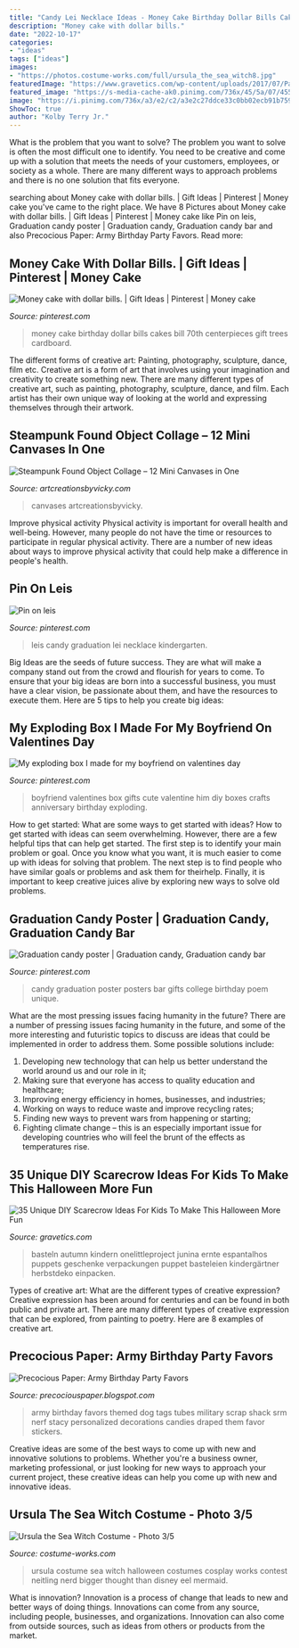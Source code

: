```yaml
---
title: "Candy Lei Necklace Ideas - Money Cake Birthday Dollar Bills Cakes Bill 70th Centerpieces Gift Trees Cardboard"
description: "Money cake with dollar bills."
date: "2022-10-17"
categories:
- "ideas"
tags: ["ideas"]
images:
- "https://photos.costume-works.com/full/ursula_the_sea_witch8.jpg"
featuredImage: "https://www.gravetics.com/wp-content/uploads/2017/07/Paper-Bag-Scarecrow.jpg"
featured_image: "https://s-media-cache-ak0.pinimg.com/736x/45/5a/07/455a07b736be70eef1f6bf85a8100a54--money-creation-money-trees.jpg"
image: "https://i.pinimg.com/736x/a3/e2/c2/a3e2c27ddce33c0bb02ecb91b7592d22--candy-leis.jpg"
ShowToc: true
author: "Kolby Terry Jr."
---
```



What is the problem that you want to solve?
The problem you want to solve is often the most difficult one to identify. You need to be creative and come up with a solution that meets the needs of your customers, employees, or society as a whole. There are many different ways to approach problems and there is no one solution that fits everyone.

	

		
searching about Money cake with dollar bills. | Gift Ideas | Pinterest | Money cake you've came to the right place. We have 8 Pictures about Money cake with dollar bills. | Gift Ideas | Pinterest | Money cake like Pin on leis, Graduation candy poster | Graduation candy, Graduation candy bar and also Precocious Paper: Army Birthday Party Favors. Read more:
		
    
## Money Cake With Dollar Bills. | Gift Ideas | Pinterest | Money Cake

<img loading=lazy src="https://s-media-cache-ak0.pinimg.com/736x/45/5a/07/455a07b736be70eef1f6bf85a8100a54--money-creation-money-trees.jpg" onerror="this.onerror=null;this.src='https://tse2.mm.bing.net/th?id=OIP.vRMv6c6ahGWyZITvWdmsMwHaJ3&amp;pid=15.1';" alt="Money cake with dollar bills. | Gift Ideas | Pinterest | Money cake">

_Source: pinterest.com_

>money cake birthday dollar bills cakes bill 70th centerpieces gift trees cardboard. 

	

The different forms of creative art: Painting, photography, sculpture, dance, film etc.
Creative art is a form of art that involves using your imagination and creativity to create something new. There are many different types of creative art, such as painting, photography, sculpture, dance, and film. Each artist has their own unique way of looking at the world and expressing themselves through their artwork.

    
## Steampunk Found Object Collage – 12 Mini Canvases In One

<img loading=lazy src="https://artcreationsbyvicky.com/wp-content/uploads/2016/08/squarelg-793x1024.jpg" onerror="this.onerror=null;this.src='https://tse3.mm.bing.net/th?id=OIP.5laBGptfp-UB1UJXGjoSPwHaJk&amp;pid=15.1';" alt="Steampunk Found Object Collage – 12 Mini Canvases in One">

_Source: artcreationsbyvicky.com_

>canvases artcreationsbyvicky. 

	

Improve physical activity
Physical activity is important for overall health and well-being. However, many people do not have the time or resources to participate in regular physical activity. There are a number of new ideas about ways to improve physical activity that could help make a difference in people's health.

    
## Pin On Leis

<img loading=lazy src="https://i.pinimg.com/736x/a3/e2/c2/a3e2c27ddce33c0bb02ecb91b7592d22--candy-leis.jpg" onerror="this.onerror=null;this.src='https://tse1.mm.bing.net/th?id=OIP.jA7WlCXYDB4lbRxMm_qdbwCoEs&amp;pid=15.1';" alt="Pin on leis">

_Source: pinterest.com_

>leis candy graduation lei necklace kindergarten. 

	

Big Ideas are the seeds of future success. They are what will make a company stand out from the crowd and flourish for years to come. To ensure that your big ideas are born into a successful business, you must have a clear vision, be passionate about them, and have the resources to execute them. Here are 5 tips to help you create big ideas: 

    
## My Exploding Box I Made For My Boyfriend On Valentines Day

<img loading=lazy src="https://i.pinimg.com/736x/22/f0/6f/22f06fa1fba620419502c46124d3233e--boyfriend-gifts-my-boyfriend.jpg" onerror="this.onerror=null;this.src='https://tse1.mm.bing.net/th?id=OIP._xgHVkzRk9XtUX9g0gnu-wHaJ3&amp;pid=15.1';" alt="My exploding box I made for my boyfriend on valentines day">

_Source: pinterest.com_

>boyfriend valentines box gifts cute valentine him diy boxes crafts anniversary birthday exploding. 

	

How to get started: What are some ways to get started with ideas?
How to get started with ideas can seem overwhelming. However, there are a few helpful tips that can help get started. The first step is to identify your main problem or goal. Once you know what you want, it is much easier to come up with ideas for solving that problem. The next step is to find people who have similar goals or problems and ask them for theirhelp. Finally, it is important to keep creative juices alive by exploring new ways to solve old problems.

    
## Graduation Candy Poster | Graduation Candy, Graduation Candy Bar

<img loading=lazy src="https://i.pinimg.com/736x/8a/46/7f/8a467ff0db13dd16e32d8bf52dd894ed--candy-posters-graduation.jpg" onerror="this.onerror=null;this.src='https://tse4.mm.bing.net/th?id=OIP.ogcr1ZRJDYedb8FrORkf8AHaJ3&amp;pid=15.1';" alt="Graduation candy poster | Graduation candy, Graduation candy bar">

_Source: pinterest.com_

>candy graduation poster posters bar gifts college birthday poem unique. 

	

What are the most pressing issues facing humanity in the future?
There are a number of pressing issues facing humanity in the future, and some of the more interesting and futuristic topics to discuss are ideas that could be implemented in order to address them. Some possible solutions include: 
1) Developing new technology that can help us better understand the world around us and our role in it; 
2) Making sure that everyone has access to quality education and healthcare; 
3) Improving energy efficiency in homes, businesses, and industries; 
4) Working on ways to reduce waste and improve recycling rates; 
5) Finding new ways to prevent wars from happening or starting; 
6) Fighting climate change – this is an especially important issue for developing countries who will feel the brunt of the effects as temperatures rise.

    
## 35 Unique DIY Scarecrow Ideas For Kids To Make This Halloween More Fun

<img loading=lazy src="https://www.gravetics.com/wp-content/uploads/2017/07/Paper-Bag-Scarecrow.jpg" onerror="this.onerror=null;this.src='https://tse3.mm.bing.net/th?id=OIP.Nw2qryO_anFV9sw7I214ewHaJ4&amp;pid=15.1';" alt="35 Unique DIY Scarecrow Ideas For Kids To Make This Halloween More Fun">

_Source: gravetics.com_

>basteln autumn kindern onelittleproject junina ernte espantalhos puppets geschenke verpackungen puppet basteleien kindergärtner herbstdeko einpacken. 

	

Types of creative art: What are the different types of creative expression?
Creative expression has been around for centuries and can be found in both public and private art. There are many different types of creative expression that can be explored, from painting to poetry. Here are 8 examples of creative art.

    
## Precocious Paper: Army Birthday Party Favors

<img loading=lazy src="http://4.bp.blogspot.com/-Gq_FP7QNyhA/Te-gCgXSCjI/AAAAAAAACzc/0i821q7-nZw/s1600/1.jpg" onerror="this.onerror=null;this.src='https://tse1.mm.bing.net/th?id=OIP.pIxb1rZHI2ovtjMrZ3wSnwHaKR&amp;pid=15.1';" alt="Precocious Paper: Army Birthday Party Favors">

_Source: precociouspaper.blogspot.com_

>army birthday favors themed dog tags tubes military scrap shack srm nerf stacy personalized decorations candies draped them favor stickers. 

	

Creative ideas are some of the best ways to come up with new and innovative solutions to problems. Whether you're a business owner, marketing professional, or just looking for new ways to approach your current project, these creative ideas can help you come up with new and innovative ideas.

    
## Ursula The Sea Witch Costume - Photo 3/5

<img loading=lazy src="https://photos.costume-works.com/full/ursula_the_sea_witch8.jpg" onerror="this.onerror=null;this.src='https://tse2.mm.bing.net/th?id=OIP.lQijsbAjWC9p4XzI0l90-AHaLH&amp;pid=15.1';" alt="Ursula the Sea Witch Costume - Photo 3/5">

_Source: costume-works.com_

>ursula costume sea witch halloween costumes cosplay works contest neitling nerd bigger thought than disney eel mermaid. 

	

What is innovation?
Innovation is a process of change that leads to new and better ways of doing things. Innovations can come from any source, including people, businesses, and organizations. Innovation can also come from outside sources, such as ideas from others or products from the market.

